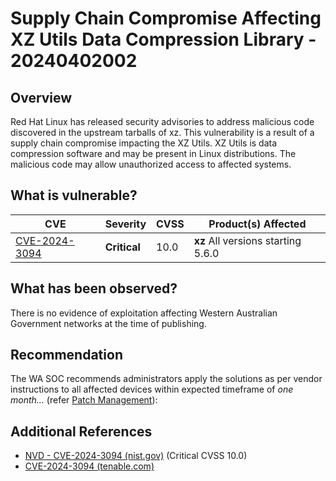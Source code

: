 # Supply Chain Compromise Affecting XZ Utils Data Compression Library - 20240402002

## Overview

Red Hat Linux has released security advisories to address malicious code discovered in the upstream tarballs of xz. This vulnerability is a result of a supply chain compromise impacting the XZ Utils. XZ Utils is data compression software and may be present in Linux distributions. The malicious code may allow unauthorized access to affected systems.

## What is vulnerable?

| CVE                                                             | Severity     | CVSS | Product(s) Affected                |
| --------------------------------------------------------------- | ------------ | ---- | ---------------------------------- |
| [CVE-2024-3094](https://nvd.nist.gov/vuln/detail/CVE-2024-3094) | **Critical** | 10.0 | **xz** All versions starting 5.6.0 |

## What has been observed?

There is no evidence of exploitation affecting Western Australian Government networks at the time of publishing.

## Recommendation

The WA SOC recommends administrators apply the solutions as per vendor instructions to all affected devices within expected timeframe of *one month...* (refer [Patch Management](../guidelines/patch-management.md)):

## Additional References

- [NVD - CVE-2024-3094 (nist.gov)](https://nvd.nist.gov/vuln/detail/CVE-2024-3094 "https://nvd.nist.gov/vuln/detail/CVE-2024-3094") (Critical CVSS 10.0)
- [CVE-2024-3094 (tenable.com)](https://www.tenable.com/cve/CVE-2024-3094)
